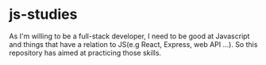 # js-studies
As I'm willing to be a full-stack developer, I need to be good at Javascript and things that have a relation to JS(e.g React, Express, web API ...). So this repository has aimed at practicing those skills.
